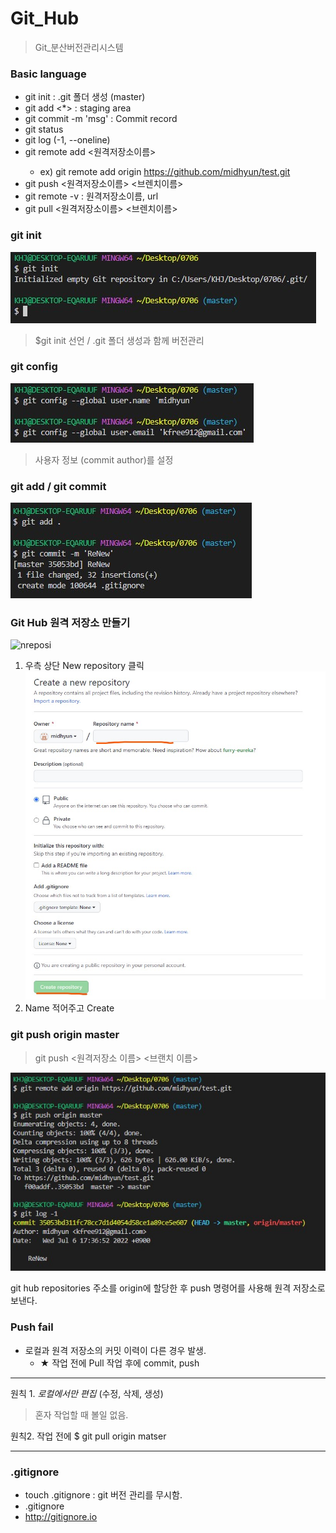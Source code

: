 # Git_Hub

> Git_분산버전관리시스템

### Basic language

- git init : .git 폴더 생성 (master)
- git add <*> : staging area
- git commit -m 'msg' : Commit record
- git status
- git log (-1, --oneline)
- git remote add <원격저장소이름> <git url>
  - ex) git remote add origin https://github.com/midhyun/test.git
- git push <원격저장소이름> <브렌치이름>
- git remote -v  : 원격저장소이름, url
- git pull <원격저장소이름> <브렌치이름>



### git init

![gitinit](Add_commit.assets/gitinit.jpg)

> $git init 선언 / .git 폴더 생성과 함께 버전관리

### git config

![git_config](Add_commit.assets/git_config.jpg)

> 사용자 정보 (commit author)를 설정

### git add / git commit

![git_add_commit](git_add_commit.jpg)

### Git Hub 원격 저장소 만들기

![nreposi](/Add_commit.assets/nreposi.jpg)

1. 우측 상단 New repository 클릭![nreposi2](Add_commit.assets/nreposi2.jpg)
2.  Name 적어주고 Create 





### git push origin master

>  git push <원격저장소 이름> <브랜치 이름>

![git_push](Add_commit.assets/git_push.jpg)

git hub repositories 주소를 origin에 할당한 후 push 명령어를 사용해 원격 저장소로 보낸다.

### Push fail 

- 로컬과 원격 저장소의 커밋 이력이 다른 경우 발생.
  - ★ 작업 전에 Pull 작업 후에 commit, push

----

원칙 1. *로컬에서만 편집* (수정, 삭제, 생성)

> 혼자 작업할 때 볼일 없음.



원칙2. 작업 전에 $ git pull origin matser 

----

 

### .gitignore

- touch .gitignore : git 버전 관리를 무시함.
- .gitignore
- http://gitignore.io 
